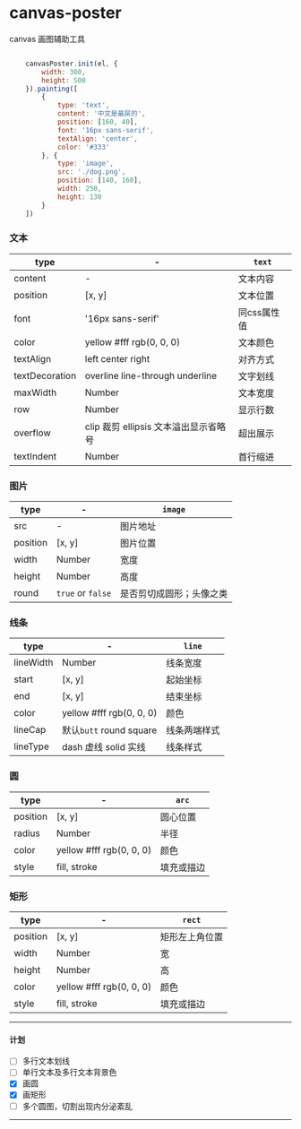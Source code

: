 # canvas-poster
canvas 画图辅助工具

``` javascript

    canvasPoster.init(el, {
        width: 300,
        height: 500
    }).painting([
        {
            type: 'text',
            content: '中文是最屌的',
            position: [160, 40],
            font: '16px sans-serif',
            textAlign: 'center',
            color: '#333'
        }, {
            type: 'image',
            src: './dog.png',
            position: [140, 160],
            width: 250,
            height: 130
        }
    ])

```

### 文本

| type | - |```text``` |
|---|---|---
|content| - | 文本内容
|position|[x, y]|文本位置
|font|'16px sans-serif'|同css属性值
|color|yellow #fff rgb(0, 0, 0)|文本颜色
|textAlign|left center right|对齐方式
|textDecoration|overline line-through underline|文字划线
|maxWidth| Number | 文本宽度
|row| Number | 显示行数 
|overflow| clip 裁剪 ellipsis 文本溢出显示省略号|超出展示
|textIndent|Number|首行缩进

### 图片

|type| - | ```image``` |
|---|---|---
|src| - | 图片地址
|position|[x, y]|图片位置
|width|Number|宽度
|height|Number|高度
|round| ```true``` or ```false```|是否剪切成圆形；头像之类

### 线条

|type| - | ```line```|
|---|---|---
|lineWidth|Number|线条宽度
|start|[x, y]|起始坐标
|end|[x, y]|结束坐标
|color| yellow #fff rgb(0, 0, 0)|颜色
|lineCap| 默认```butt``` round square |线条两端样式
|lineType| dash 虚线 solid 实线 | 线条样式

### 圆
|type| - | ```arc```|
|---|---|---
|position| [x, y] | 圆心位置
|radius| Number | 半径
|color| yellow #fff rgb(0, 0, 0) | 颜色
|style| fill, stroke| 填充或描边

### 矩形
|type| - | ```rect```|
|---|---|---
|position| [x, y] | 矩形左上角位置
|width| Number | 宽
|height| Number | 高
|color| yellow #fff rgb(0, 0, 0) | 颜色
|style| fill, stroke | 填充或描边

----

#### 计划

- [ ] 多行文本划线
- [ ] 单行文本及多行文本背景色
- [x] 画圆
- [x] 画矩形
- [ ] 多个圆图，切割出现内分泌紊乱

----